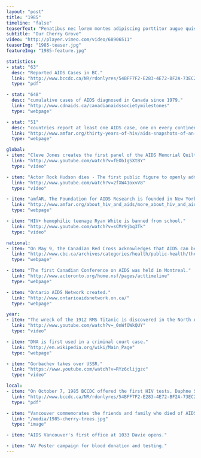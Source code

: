 ```yaml
---
layout: "post"
title: "1985"
timeline: "false"
teaserText: "Penatibus nec lorem montes adipiscing porttitor augue quis pulvinar velit et? Penatibus nec lorem montes adipiscing porttitor augue quis pulvinar velit et?"
subtitle: "Our Cherry Grove"
video: "http://player.vimeo.com/video/68906511"
teaserImg: "1985-teaser.jpg"
featureImg: "1985-feature.jpg"

statistics:
- stat: "63"
  desc: "Reported AIDS Cases in BC."
  link: "http://www.bccdc.ca/NR/rdonlyres/54BFF7F2-E283-4E72-BF2A-73EC2813F0D1/0/HIV_Annual_Report_2011_20111011.pdf"
  type: "pdf"

- stat: "648"
  desc: "cumulative cases of AIDS diagnosed in Canada since 1979."
  link: "http://www.cdnaids.ca/canadianaidssocietymilestones"
  type: "webpage"

- stat: "51"
  desc: "countries report at least one AIDS case, one on every continent except Antarctica."
  link: "http://www.amfar.org/thirty-years-of-hiv/aids-snapshots-of-an-epidemic/#sthash.yW0pKqJu.dpuf"
  type: "webpage"

global:
- item: "Cleve Jones creates the first panel of the AIDS Memorial Quilt."
  link: "http://www.youtube.com/watch?v=fEObIgSXtBY"
  type: "video"

- item: "Actor Rock Hudson dies - The first public figure to openly admit to dying of AIDS."
  link: "http://www.youtube.com/watch?v=2fXW41oxvV8"
  type: "video"

- item: "amfAR, The Foundation for AIDS Research is founded in New York."
  link: "http://www.amfar.org/about_hiv_and_aids/more_about_hiv_and_aids/thirty_years_of_hivaids__snapshots_of_an_epidemic/"
  type: "webpage"

- item: "HIV+ hemophilic teenage Ryan White is banned from school."
  link: "http://www.youtube.com/watch?v=sCMr9jbq3Tk"
  type: "video"

national:
- item: "On May 9, the Canadian Red Cross acknowledges that AIDS can be found in blood. On Nov. 4, they begin testing the blood supply."
  link: "http://www.cbc.ca/archives/categories/health/public-health/the-krever-report-canadas-tainted-blood-disaster/canadian-red-cross-begins-testing-blood-donations-for-hiv.html"
  type: "webpage"

- item: "The first Canadian Conference on AIDS was held in Montreal."
  link: "http://www.actoronto.org/home.nsf/pages/acttimeline"
  type: "webpage"

- item: "Ontario AIDS Network created."
  link: "http://www.ontarioaidsnetwork.on.ca/"
  type: "webpage"

year:
- item: "The wreck of the 1912 RMS Titanic is discovered in the North Atlantic."
  link: "http://www.youtube.com/watch?v=_0nWfOWkQUY"
  type: "video"

- item: "DNA is first used in a criminal court case."
  link: "http://en.wikipedia.org/wiki/Main_Page"
  type: "webpage"

- item: "Gorbachev takes over USSR."
  link: "https://www.youtube.com/watch?v=RYz6clijgzc"
  type: "video"

local:
- item: "On October 7, 1985 BCCDC offered the first HIV tests. Daphne Spencer was the only nurse administering the tests"
  link: "http://www.bccdc.ca/NR/rdonlyres/54BFF7F2-E283-4E72-BF2A-73EC2813F0D1/0/HIV_Annual_Report_2011_20111011.pdf"
  type: "pdf"

- item: "Vancouver commemorates the friends and family who died of AIDS, in a Cherry Tree Memorial Grove planted at Stanley Park."
  link: "/media/1985-cherry-trees.jpg"
  type: "image"

- item: "AIDS Vancouver's first office at 1033 Davie opens."

- item: "AV Poster campaign for blood donation and testing."
---
```


